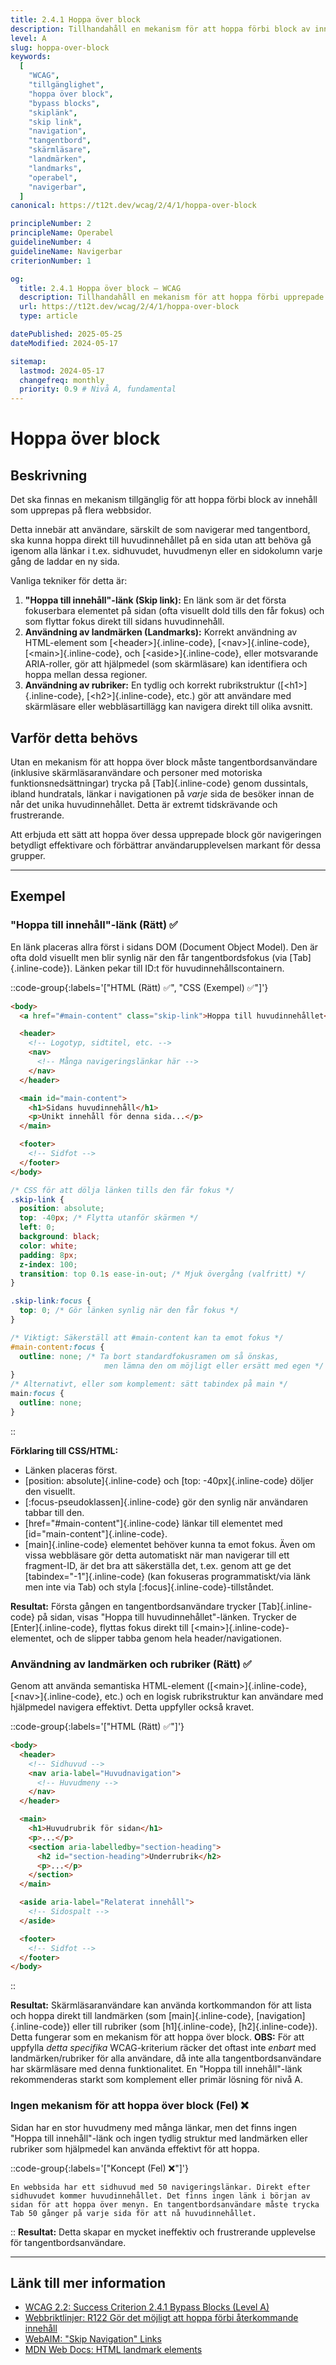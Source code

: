 ```yaml
---
title: 2.4.1 Hoppa över block
description: Tillhandahåll en mekanism för att hoppa förbi block av innehåll som upprepas på flera webbsidor.
level: A
slug: hoppa-over-block
keywords:
  [
    "WCAG",
    "tillgänglighet",
    "hoppa över block",
    "bypass blocks",
    "skiplänk",
    "skip link",
    "navigation",
    "tangentbord",
    "skärmläsare",
    "landmärken",
    "landmarks",
    "operabel",
    "navigerbar",
  ]
canonical: https://t12t.dev/wcag/2/4/1/hoppa-over-block

principleNumber: 2
principleName: Operabel
guidelineNumber: 4
guidelineName: Navigerbar
criterionNumber: 1

og:
  title: 2.4.1 Hoppa över block – WCAG
  description: Tillhandahåll en mekanism för att hoppa förbi upprepade innehållsblock.
  url: https://t12t.dev/wcag/2/4/1/hoppa-over-block
  type: article

datePublished: 2025-05-25
dateModified: 2024-05-17

sitemap:
  lastmod: 2024-05-17
  changefreq: monthly
  priority: 0.9 # Nivå A, fundamental
---
```


# Hoppa över block

## Beskrivning

Det ska finnas en mekanism tillgänglig för att hoppa förbi block av innehåll som upprepas på flera webbsidor.

Detta innebär att användare, särskilt de som navigerar med tangentbord, ska kunna hoppa direkt till huvudinnehållet på en sida utan att behöva gå igenom alla länkar i t.ex. sidhuvudet, huvudmenyn eller en sidokolumn varje gång de laddar en ny sida.

Vanliga tekniker för detta är:

1.  **"Hoppa till innehåll"-länk (Skip link):** En länk som är det första fokuserbara elementet på sidan (ofta visuellt dold tills den får fokus) och som flyttar fokus direkt till sidans huvudinnehåll.
2.  **Användning av landmärken (Landmarks):** Korrekt användning av HTML-element som [\<header\>]{.inline-code}, [\<nav\>]{.inline-code}, [\<main\>]{.inline-code}, och [\<aside\>]{.inline-code}, eller motsvarande ARIA-roller, gör att hjälpmedel (som skärmläsare) kan identifiera och hoppa mellan dessa regioner.
3.  **Användning av rubriker:** En tydlig och korrekt rubrikstruktur ([\<h1\>]{.inline-code}, [\<h2\>]{.inline-code}, etc.) gör att användare med skärmläsare eller webbläsartillägg kan navigera direkt till olika avsnitt.

## Varför detta behövs

Utan en mekanism för att hoppa över block måste tangentbordsanvändare (inklusive skärmläsaranvändare och personer med motoriska funktionsnedsättningar) trycka på [Tab]{.inline-code} genom dussintals, ibland hundratals, länkar i navigationen på _varje_ sida de besöker innan de når det unika huvudinnehållet. Detta är extremt tidskrävande och frustrerande.

Att erbjuda ett sätt att hoppa över dessa upprepade block gör navigeringen betydligt effektivare och förbättrar användarupplevelsen markant för dessa grupper.

---

## Exempel

### "Hoppa till innehåll"-länk (Rätt) ✅

En länk placeras allra först i sidans DOM (Document Object Model). Den är ofta dold visuellt men blir synlig när den får tangentbordsfokus (via [Tab]{.inline-code}). Länken pekar till ID:t för huvudinnehållscontainern.

::code-group{:labels='["HTML (Rätt) ✅", "CSS (Exempel) ✅"]'}

```html {1-3, 9} showLineNumbers
<body>
  <a href="#main-content" class="skip-link">Hoppa till huvudinnehållet</a>

  <header>
    <!-- Logotyp, sidtitel, etc. -->
    <nav>
      <!-- Många navigeringslänkar här -->
    </nav>
  </header>

  <main id="main-content">
    <h1>Sidans huvudinnehåll</h1>
    <p>Unikt innehåll för denna sida...</p>
  </main>

  <footer>
    <!-- Sidfot -->
  </footer>
</body>
```

```css showLineNumbers
/* CSS för att dölja länken tills den får fokus */
.skip-link {
  position: absolute;
  top: -40px; /* Flytta utanför skärmen */
  left: 0;
  background: black;
  color: white;
  padding: 8px;
  z-index: 100;
  transition: top 0.1s ease-in-out; /* Mjuk övergång (valfritt) */
}

.skip-link:focus {
  top: 0; /* Gör länken synlig när den får fokus */
}

/* Viktigt: Säkerställ att #main-content kan ta emot fokus */
#main-content:focus {
  outline: none; /* Ta bort standardfokusramen om så önskas,
                     men lämna den om möjligt eller ersätt med egen */
}
/* Alternativt, eller som komplement: sätt tabindex på main */
main:focus {
  outline: none;
}
```

::

**Förklaring till CSS/HTML:**

- Länken placeras först.
- [position: absolute]{.inline-code} och [top: -40px]{.inline-code} döljer den visuellt.
- [:focus-pseudoklassen]{.inline-code} gör den synlig när användaren tabbar till den.
- [href="#main-content"]{.inline-code} länkar till elementet med [id="main-content"]{.inline-code}.
- [main]{.inline-code} elementet behöver kunna ta emot fokus. Även om vissa webbläsare gör detta automatiskt när man navigerar till ett fragment-ID, är det bra att säkerställa det, t.ex. genom att ge det [tabindex="-1"]{.inline-code} (kan fokuseras programmatiskt/via länk men inte via Tab) och styla [:focus]{.inline-code}-tillståndet.

**Resultat:** Första gången en tangentbordsanvändare trycker [Tab]{.inline-code} på sidan, visas "Hoppa till huvudinnehållet"-länken. Trycker de [Enter]{.inline-code}, flyttas fokus direkt till [\<main\>]{.inline-code}-elementet, och de slipper tabba genom hela header/navigationen.

### Användning av landmärken och rubriker (Rätt) ✅

Genom att använda semantiska HTML-element ([\<main\>]{.inline-code}, [\<nav\>]{.inline-code}, etc.) och en logisk rubrikstruktur kan användare med hjälpmedel navigera effektivt. Detta uppfyller också kravet.

::code-group{:labels='["HTML (Rätt) ✅"]'}

```html {4, 8, 15} showLineNumbers
<body>
  <header>
    <!-- Sidhuvud -->
    <nav aria-label="Huvudnavigation">
      <!-- Huvudmeny -->
    </nav>
  </header>

  <main>
    <h1>Huvudrubrik för sidan</h1>
    <p>...</p>
    <section aria-labelledby="section-heading">
      <h2 id="section-heading">Underrubrik</h2>
      <p>...</p>
    </section>
  </main>

  <aside aria-label="Relaterat innehåll">
    <!-- Sidospalt -->
  </aside>

  <footer>
    <!-- Sidfot -->
  </footer>
</body>
```

::

**Resultat:** Skärmläsaranvändare kan använda kortkommandon för att lista och hoppa direkt till landmärken (som [main]{.inline-code}, [navigation]{.inline-code}) eller till rubriker (som [h1]{.inline-code}, [h2]{.inline-code}). Detta fungerar som en mekanism för att hoppa över block. **OBS:** För att uppfylla _detta specifika_ WCAG-kriterium räcker det oftast inte _enbart_ med landmärken/rubriker för alla användare, då inte alla tangentbordsanvändare har skärmläsare med denna funktionalitet. En "Hoppa till innehåll"-länk rekommenderas starkt som komplement eller primär lösning för nivå A.

### Ingen mekanism för att hoppa över block (Fel) ❌

Sidan har en stor huvudmeny med många länkar, men det finns ingen "Hoppa till innehåll"-länk och ingen tydlig struktur med landmärken eller rubriker som hjälpmedel kan använda effektivt för att hoppa.

::code-group{:labels='["Koncept (Fel) ❌"]'}

```text [Beskrivning]
En webbsida har ett sidhuvud med 50 navigeringslänkar. Direkt efter sidhuvudet kommer huvudinnehållet. Det finns ingen länk i början av sidan för att hoppa över menyn. En tangentbordsanvändare måste trycka Tab 50 gånger på varje sida för att nå huvudinnehållet.
```

::
**Resultat:** Detta skapar en mycket ineffektiv och frustrerande upplevelse för tangentbordsanvändare.

---

## Länk till mer information

- [WCAG 2.2: Success Criterion 2.4.1 Bypass Blocks (Level A)](https://www.w3.org/WAI/WCAG22/Understanding/bypass-blocks.html)
- [Webbriktlinjer: R122 Gör det möjligt att hoppa förbi återkommande innehåll](https://www.digg.se/webbriktlinjer/alla-webbriktlinjer/gor-det-mojligt-att-hoppa-forbi-aterkommande-innehall)
- [WebAIM: "Skip Navigation" Links](https://webaim.org/techniques/skipnav/)
- [MDN Web Docs: HTML landmark elements](https://developer.mozilla.org/en-US/docs/Web/Accessibility/ARIA/Roles/landmark_role#html5_sectioning_elements)
